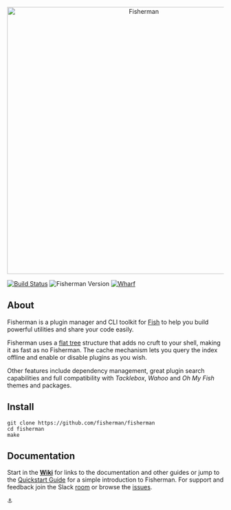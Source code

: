 <p align="center">
  <a href="http://fisherman.sh">
    <img alt="Fisherman" width=620px  src="https://cloud.githubusercontent.com/assets/8317250/10865127/daa0e138-8044-11e5-91f9-f72228974552.png">
  </a>
</p>

[![Build Status][travis-badge]][travis-link]
![Fisherman Version][fisherman-version]
[![Wharf][wharf-badge]][wharf-link]

## About

Fisherman is a plugin manager and CLI toolkit for [Fish][fish] to help you build powerful utilities and share your code easily.

Fisherman uses a [flat tree][flat-tree] structure that adds no cruft to your shell, making it as fast as no Fisherman. The cache mechanism lets you query the index offline and enable or disable plugins as you wish.

Other features include dependency management, great plugin search capabilities and full compatibility with _Tacklebox_, _Wahoo_ and _Oh My Fish_ themes and packages.

## Install

```fish
git clone https://github.com/fisherman/fisherman
cd fisherman
make
```


## Documentation

Start in the [**Wiki**][docs] for links to the documentation and other guides or jump to the [Quickstart Guide][quickstart] for a simple introduction to Fisherman. For support and feedback join the Slack [room][wharf-link] or browse the [issues][issues].


:anchor:


<!-- Links -->

[faq]: https://github.com/fisherman/fisherman/wiki/FAQ
[fish]: https://github.com/fish-shell/fish-shell
[docs]: https://github.com/fisherman/fisherman/wiki
[intro]: man/man7/fisher-tour.md
[issues]: http://github.com/fisherman/fisherman/issues
[quickstart]: https://github.com/fisherman/fisherman/wiki/Quickstart-Guide
[flat-tree]: https://github.com/fisherman/fisherman/blob/master/man/man7/fisher-tour.md#flat-tree
[wharf-link]: https://fisherman-wharf.herokuapp.com/
[fisher-tour]: man/man7/fisher-tour.md
[wharf-badge]: https://img.shields.io/badge/wharf-join%20the%20chat-00cc99.svg?style=flat-square
[screencasts]: https://github.com/fisherman/fisherman/wiki/Screencasts
[travis-link]: https://travis-ci.org/fisherman/fisherman
[travis-badge]: https://img.shields.io/travis/fisherman/fisherman.svg?style=flat-square
[fisherman-version]: https://img.shields.io/badge/fisherman-v0.4.0-00B9FF.svg?style=flat-square
